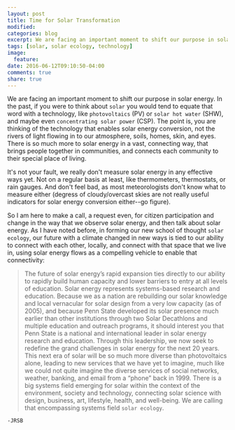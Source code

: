 ```yaml
---
layout: post
title: Time for Solar Transformation
modified:
categories: blog
excerpt: We are facing an important moment to shift our purpose in solar energy. In the past, if you were to think about "solar" you would tend to equate that word with a technology, like photovoltaics (PV) or solar hot water (SHW), and maybe even concentrating solar power (CSP). The point is, you are thinking of the technology that enables solar energy conversion, not the rivers of light flowing in to our atmosphere, soils, homes, skin, and eyes. There is so much more to solar energy in a vast, connecting way, that brings people together in communities, and connects each community to their special place of living.
tags: [solar, solar ecology, technology]
image:
  feature:
date: 2016-06-12T09:10:50-04:00
comments: true
share: true
---
```


We are facing an important moment to shift our purpose in solar energy. In the past, if you were to think about `solar` you would tend to equate that word with a technology, like `photovoltaics` (PV) or `solar hot water` (SHW), and maybe even `concentrating solar power` (CSP). The point is, you are thinking of the technology that enables solar energy conversion, not the rivers of light flowing in to our atmosphere, soils, homes, skin, and eyes. There is so much more to solar energy in a vast, connecting way, that brings people together in communities, and connects each community to their special place of living. 

It's not your fault, we really don't measure solar energy in any effective ways yet. Not on a regular basis at least, like thermometers, thermostats, or rain gauges. And don't feel bad, as most meteorologists don't know what to measure either (degress of cloudy/overcast skies are not really useful indicators for solar energy conversion either--go figure).

So I am here to make a call, a request even, for citizen participation and change in the way that we observe solar energy, and then talk about solar energy. As I have noted before, in forming our new school of thought `solar ecology`, our future with a climate changed in new ways is tied to our ability to connect with each other, locally, and connect with that space that we live in, using solar energy flows as a compelling vehicle to enable that connectivity:

>The future of solar energy’s rapid expansion ties directly to our ability to rapidly build human capacity and lower barriers to entry at all levels of education. Solar energy represents systems-based research and education. Because we as a nation are rebuilding our solar knowledge and local vernacular for solar design from a very low capacity (as of 2005), and because Penn State developed its solar presence much earlier than other institutions through two Solar Decathlons and multiple education and outreach programs, it should interest you that Penn State is a national and international leader in solar energy research and education. Through this leadership, we now seek to redefine the grand challenges in solar energy for the next 20 years. This next era of solar will be so much more diverse than photovoltaics alone, leading to new services that we have yet to imagine, much like we could not quite imagine the diverse services of social networks, weather, banking, and email from a “phone” back in 1999. There is a big systems field emerging for solar within the context of the environment, society and technology, connecting solar science with design, business, art, lifestyle, health, and well-being. We are calling that encompassing systems field `solar ecology`.

`-JRSB`
